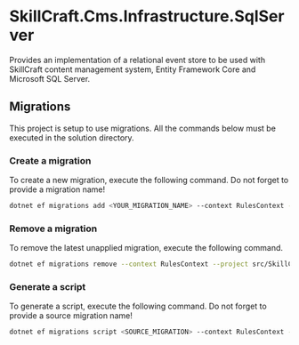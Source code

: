 ﻿# SkillCraft.Cms.Infrastructure.SqlServer

Provides an implementation of a relational event store to be used with SkillCraft content management system, Entity Framework Core and Microsoft SQL Server.

## Migrations

This project is setup to use migrations. All the commands below must be executed in the solution directory.

### Create a migration

To create a new migration, execute the following command. Do not forget to provide a migration name!

```sh
dotnet ef migrations add <YOUR_MIGRATION_NAME> --context RulesContext --project src/SkillCraft.Cms.Infrastructure.SqlServer --startup-project src/SkillCraft.Cms
```

### Remove a migration

To remove the latest unapplied migration, execute the following command.

```sh
dotnet ef migrations remove --context RulesContext --project src/SkillCraft.Cms.Infrastructure.SqlServer --startup-project src/SkillCraft.Cms
```

### Generate a script

To generate a script, execute the following command. Do not forget to provide a source migration name!

```sh
dotnet ef migrations script <SOURCE_MIGRATION> --context RulesContext --project src/SkillCraft.Cms.Infrastructure.SqlServer --startup-project src/SkillCraft.Cms
```
